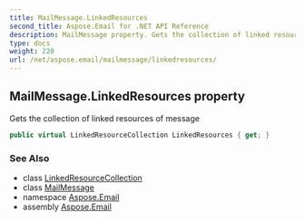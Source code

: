 ```yaml
---
title: MailMessage.LinkedResources
second_title: Aspose.Email for .NET API Reference
description: MailMessage property. Gets the collection of linked resources of message
type: docs
weight: 220
url: /net/aspose.email/mailmessage/linkedresources/
---
```

## MailMessage.LinkedResources property

Gets the collection of linked resources of message

```csharp
public virtual LinkedResourceCollection LinkedResources { get; }
```

### See Also

* class [LinkedResourceCollection](../../linkedresourcecollection/)
* class [MailMessage](../)
* namespace [Aspose.Email](../../mailmessage/)
* assembly [Aspose.Email](../../../)


